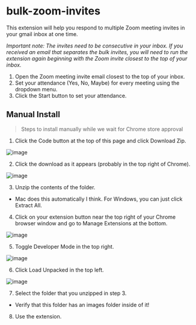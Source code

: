 # bulk-zoom-invites

This extension will help you respond to multiple Zoom meeting invites in your gmail inbox at one time.

_Important note: The invites need to be consecutive in your inbox. If you received an email that separates the bulk invites, you will need to run the extension again beginning with the Zoom invite closest to the top of your inbox._

1. Open the Zoom meeting invite email closest to the top of your inbox.
2. Set your attendance (Yes, No, Maybe) for every meeting using the dropdown menu.
3. Click the Start button to set your attendance.

## Manual Install
> Steps to install manually while we wait for Chrome store approval

1. Click the Code button at the top of this page and click Download Zip.

![image](https://github.com/cjhenry10/bulk-zoom-invites/assets/87096729/a84f7337-7aa3-4fd4-948c-7926b0cf5ec3)

2. Click the download as it appears (probably in the top right of Chrome).

![image](https://github.com/cjhenry10/bulk-zoom-invites/assets/87096729/5515416c-a676-40d9-a2e5-22e40e8ae234)

3. Unzip the contents of the folder.
- Mac does this automatically I think. For Windows, you can just click Extract All.
4. Click on your extension button near the top right of your Chrome browser window and go to Manage Extensions at the bottom.

![image](https://github.com/cjhenry10/bulk-zoom-invites/assets/87096729/d1399667-3c44-48fb-ba0d-5648dfe2d2a2)

5. Toggle Developer Mode in the top right.

![image](https://github.com/cjhenry10/bulk-zoom-invites/assets/87096729/af86ae3e-a1e8-4d6d-b153-9713e42bd623)

6. Click Load Unpacked in the top left.

![image](https://github.com/cjhenry10/bulk-zoom-invites/assets/87096729/e9cc0a08-c44a-4659-83c9-69c452f7d0ab)

7. Select the folder that you unzipped in step 3.
- Verify that this folder has an images folder inside of it!
8. Use the extension.
